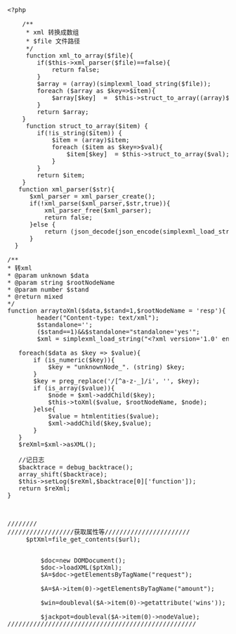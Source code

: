 <pre class="prettyprint lang-php linenums">&lt;?php

    /**
     * xml 转换成数组
     * $file 文件路径
     */
     function xml_to_array($file){
        if($this-&gt;xml_parser($file)==false){
            return false;
        }
        $array = (array)(simplexml_load_string($file));
        foreach ($array as $key=&gt;$item){
            $array[$key]  =  $this-&gt;struct_to_array((array)$item);
        }
        return $array;
    }
     function struct_to_array($item) {
        if(!is_string($item)) {
            $item = (array)$item;
            foreach ($item as $key=&gt;$val){
                $item[$key]  = $this-&gt;struct_to_array($val);
            }
        }
        return $item;
    }
   function xml_parser($str){
      $xml_parser = xml_parser_create();
      if(!xml_parse($xml_parser,$str,true)){
          xml_parser_free($xml_parser);
          return false;
      }else {
          return (json_decode(json_encode(simplexml_load_string($str)),true));
      }
  }

/**
* 转xml
* @param unknown $data
* @param string $rootNodeName
* @param number $stand
* @return mixed
*/
function arraytoXml($data,$stand=1,$rootNodeName = 'resp'){
        header("Content-type: text/xml");
        $standalone='';
        ($stand==1)&amp;&amp;$standalone="standalone='yes'";
        $xml = simplexml_load_string("&lt;?xml version='1.0' encoding='utf-8' $standalone ?&gt;&lt;$rootNodeName /&gt;");

   foreach($data as $key =&gt; $value){
       if (is_numeric($key)){
           $key = "unknownNode_". (string) $key;
       }
       $key = preg_replace('/[^a-z-_]/i', '', $key);
       if (is_array($value)){
           $node = $xml-&gt;addChild($key);
           $this-&gt;toXml($value, $rootNodeName, $node);
       }else{
           $value = htmlentities($value);
           $xml-&gt;addChild($key,$value);
       }
   }
   $reXml=$xml-&gt;asXML();
   
   //记日志
   $backtrace = debug_backtrace();
   array_shift($backtrace);
   $this-&gt;setLog($reXml,$backtrace[0]['function']);
   return $reXml;
}



////////
//////////////////获取属性等///////////////////////
     $ptXml=file_get_contents($url);
     
        
         $doc=new DOMDocument();
         $doc-&gt;loadXML($ptXml);
         $A=$doc-&gt;getElementsByTagName("request");
         
         $A=$A-&gt;item(0)-&gt;getElementsByTagName("amount");
         
         $win=doubleval($A-&gt;item(0)-&gt;getattribute('wins'));
         
         $jackpot=doubleval($A-&gt;item(0)-&gt;nodeValue);
///////////////////////////////////////////////////
 






</pre>
<br />